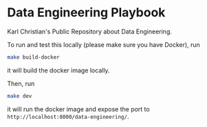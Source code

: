# Data Engineering Playbook

Karl Christian's Public Repository about Data Engineering.

To run and test this locally (please make sure you have Docker), run

```bash
make build-docker
```

it will build the docker image locally.

Then, run

```bash
make dev
```

it will run the docker image and expose the port to `http://localhost:8000/data-engineering/`.
